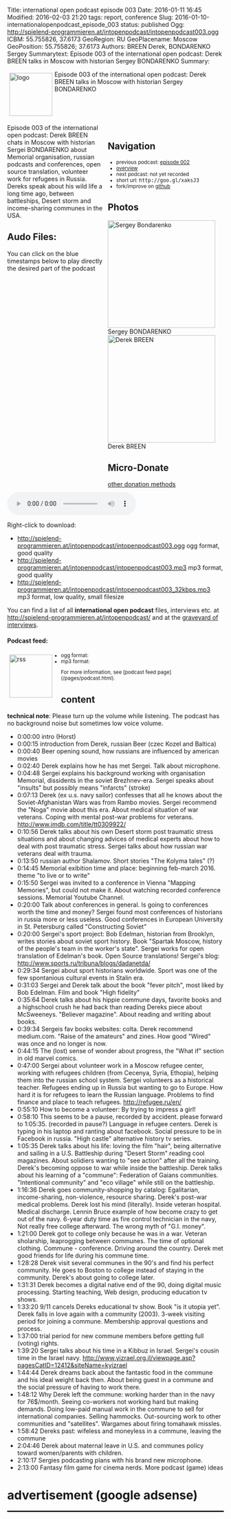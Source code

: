 Title: international open podcast episode 003
Date: 2016-01-11 16:45
Modified: 2016-02-03 21:20
tags: report, conference
Slug: 2016-01-10-internationalopenpodcast_episode_003
status: published
Ogg: http://spielend-programmieren.at/intopenpodcast/intopenpodcast003.ogg
ICBM: 55.755826, 37.6173
GeoRegion: RU
GeoPlacename: Moscow
GeoPosition: 55.755826; 37.6173
Authors: BREEN Derek, BONDARENKO Sergey
Summarytext: Episode 003 of the international open podcast: Derek BREEN talks in Moscow with historian Sergey BONDARENKO 
Summary: <div style="float: left; padding:5px"><img src="/images/international-open-podcast-logo.png" width="100" alt="logo"></div>Episode 003 of the international open podcast: Derek BREEN talks in Moscow with historian Sergey BONDARENKO <div style="clear:both;"></div>

<div style="float:right; margin: 5px; padding: 5px; width:260px;">
<h2>Navigation</h2>
<small>
<ul>
<li>previous podcast: <a href="http://internationalopenmagazine.org/2016-01-07-internationalopenpodcast_episode_002.html">episode 002</a></li>
<li><a href="/category/podcast.html">overview</a></li>
<li>next podcast: not yet recorded</li>
<li>short url: <tt>http://goo.gl/xaksJ3</tt></li>
<li>fork/improve on <a href="https://github.com/horstjens/internationalopenmagazine/blob/master/content/podcast/2016-01-10-internationalopenpodcast_episode_003.md">github</a></li>
</ul>
</small>
<h2>Photos</h2>
<img src="http://internationalopenmagazine.org/images/authors/sergey_bondarenko.jpg" alt="Sergey Bondarenko" width="250"><br>Sergey BONDARENKO<br>
<img src="http://internationalopenmagazine.org/images/authors/derek.jpg" alt="Derek BREEN" width="250"><br>Derek BREEN<br>
<h2>Micro-Donate</h2>
<a href="http://internationalopenmagazine.org/pages/donate.html">other donation methods</a><br>
<a class="FlattrButton" style="display:none;"
    title="International Open Podcast Episode 002"
    data-flattr-uid="horstjens"
    data-flattr-tags="podcast"
    data-flattr-category="podcast" href="http://internationalopenmagazine.org/2016-01-10-internationalopenpodcast_episode_003.html">International Open Podcast episode 003</a>
</div>


Episode 003 of the international open podcast: Derek BREEN chats in Moscow with historian Sergei BONDARENKO about Memorial organisation, russian podcasts and conferences, open source translation, volunteer work for refugees in Russia. Dereks speak about his wild life a long time ago, between battleships, Desert storm and income-sharing communes in the USA.
           
## Audo Files:

You can click on the blue timestamps below to play directly the desired part of the podcast


<audio id="netcast" controls="controls">
   <source src="http://spielend-programmieren.at/intopenpodcast/intopenpodcast003.ogg" type="audio/ogg"/>
   <source src="http://spielend-programmieren.at/intopenpodcast/intopenpodcast003.mp3" type="audio/mpeg"/>
</audio>
    
Right-click to download:

  * <http://spielend-programmieren.at/intopenpodcast/intopenpodcast003.ogg> ogg format, good quality
  * <http://spielend-programmieren.at/intopenpodcast/intopenpodcast003.mp3> mp3 format, good quality
  * <http://spielend-programmieren.at/intopenpodcast/intopenpodcast003_32kbps.mp3> mp3 format, low quality, small filesize

You can find a list of all **international open podcast** files, interviews etc. at <http://spielend-programmieren.at/intopenpodcast/> and at the [graveyard of interviews](http://internationalopenmagazine.org/2015-08-24-interview_graveyard.html).

#### Podcast feed:
<div style="float:left; padding:5px; margin-right:15px;"><img src="/images/rss.png" alt="rss" width="100"></div>
<small>
<ul>
  <li>ogg format: <http://spielend-programmieren.at/intopenpodcastogg.xml></li>
  <li>mp3 format: <http://spielend-programmieren.at/intopenpodcast.xml></li>
</ul>
For more information, see [podcast feed page](/pages/podcast.html).
</small>

## content

**technical note**: Please turn up the volume while listening. The podcast has no background noise but sometimes low voice volume.

  * <nc-ts>0:00:00</nc-ts> intro (Horst)
  * <nc-ts>0:00:15</nc-ts> introduction from Derek, russian Beer (czec Kozel and Baltica)
  * <nc-ts>0:00:40</nc-ts> Beer opening sound, how russians are influenced by american movies
  * <nc-ts>0:02:40</nc-ts> Derek explains how he has met Sergei. Talk about microphone. 
  * <nc-ts>0:04:48</nc-ts> Sergei explains his background working with organisation Memorial, dissidents in the soviet Brezhnev-era. Sergei speaks about "insults" but possibly means "infarcts" (stroke)
  * <nc-ts>0:07:13</nc-ts> Derek (ex u.s. navy sailor) confesses that all he knows about the Soviet-Afghanistan Wars was from Rambo movies. Sergei recommend the "Noga" movie about this era. About medical situation of war veterans. Coping with mental post-war problems for veterans. <http://www.imdb.com/title/tt0309922/>
  * <nc-ts>0:10:56</nc-ts> Derek talks about his own Desert storm post traumatic stress situations and about changing advices of medical experts about how to deal with post traumatic stress. Sergei talks about how russian war veterans deal with trauma. 
  * <nc-ts>0:13:50</nc-ts> russian author Shalamov. Short stories "The Kolyma tales" (?) 
  * <nc-ts>0:14:45</nc-ts> Memorial exibition time and place: beginning feb-march 2016. theme "to live or to write"
  * <nc-ts>0:15:50</nc-ts> Sergei was invited to a conference in Vienna "Mapping Memories", but could not make it. About watching recorded conference sessions. Memorial Youtube Channel.
  * <nc-ts>0:20:00</nc-ts> Talk about conferences in general. Is going to conferences worth the time and money? Sergei found most conferences of historians in russia more or less useless. Good conferences in European University in St. Petersburg called "Constructing Soviet" 
  * <nc-ts>0:20:00</nc-ts> Sergei's sport project: Bob Edelman, historian from Brooklyn, writes stories about soviet sport history. Book "Spartak Moscow, history of the people's team in the worker's state". Sergei works for open translation of Edelman's book. Open Source translations! Sergei's blog: <http://www.sports.ru/tribuna/blogs/dadanetda/>
  * <nc-ts>0:29:34</nc-ts> Sergei about sport historians worldwide. Sport was one of the few spontanious cultural events in Stalin era. 
  * <nc-ts>0:31:03</nc-ts> Sergei and Derek talk about the book "fever pitch", most liked by Bob Edelman. Film and book "High fidelity" 
  * <nc-ts>0:35:64</nc-ts> Derek talks about his hippie commune days, favorite books and a highschool crush he had back than reading Dereks piece about McSweeneys. "Believer magazine". About reading and writing about books. 
  * <nc-ts>0:39:34</nc-ts> Sergeis fav books websites: colta. Derek recommend medium.com. "Raise of the amateurs" and zines. How good "Wired" was once and no longer is now.
  * <nc-ts>0:44:15</nc-ts> The (lost) sense of wonder about progress, the "What if" section in old marvel comics.
  * <nc-ts>0:47:00</nc-ts> Sergei about volunteer work in a Moscow refugee center, working with refugees children (from Cecenya, Syria, Ethopia), helping them into the russian school system. Sergei volunteers as a historical teacher. Refugees ending up in Russia but wanting to go to Europe. How hard it is for refugees to learn the Russian language. Problems to find finance and place to teach refugees. <http://refugee.ru/en/>
  * <nc-ts>0:55:10</nc-ts> How to become a volunteer: By trying to impress a girl! 
  * <nc-ts>0:58:10</nc-ts> This seems to be a pause, recorded by accident. please forward to 1:05:35. (recorded in pause?) Language in refugee centers. Derek is typing in his laptop and ranting about facebook. Social pressure to be in Facebook in russia. "High castle" alternative history tv series. 
  * <nc-ts>1:05:35</nc-ts> Derek talks about his life: loving the film "hair", being alternative and sailing in a U.S. Battleship during "Desert Storm" reading cool magazines. About solidiers wanting to "see action" after all the training. Derek's becoming oppose to war while inside the battleship. Derek talks about his learning of a "commune": Federation of Gaians communities. "Intentional community" and "eco village" while still on the battleship. 
  * <nc-ts>1:16:36</nc-ts> Derek goes community-shopping by catalog: Egalitarian, income-sharing, non-violence, resource sharing. Derek's post-war medical problems. Derek lost his mind (literally). Inside veteran hospital. Medical discharge. Lennin Bruce example of how become crazy to get out of the navy. 6-year duty time as fire control technician in the navy, Not really free college afterward. The wrong myth of "G.I. money". 
  * <nc-ts>1:21:00</nc-ts> Derek got to college only because he was in a war. Veteran sholarship, leaprogging between communes. The time of optional clothing. Commune - conference. Driving around the country. Derek met good friends for life during his commune time. 
  * <nc-ts>1:28:28</nc-ts> Derek visit several communes in the 90's and find his perfect community. He goes to Boston to college instead of staying in the community. Derek's about going to college later. 
  * <nc-ts>1:31:31</nc-ts> Derek becomes a digital native end of the 90, doing digital music processing. Starting teaching, Web design, producing education tv shows.
  * <nc-ts>1:33:20</nc-ts> 9/11 cancels Dereks educational tv show. Book "is it utopia yet". Derek falls in love again with a community (2003). 3-week visiting period for joining a commune. Membership approval questions and process. 
  * <nc-ts>1:37:00</nc-ts> trial period for new commune members before getting full (voting) rights. 
  * <nc-ts>1:39:20</nc-ts> Sergei talks about his time in a Kibbuz in Israel. Sergei's cousin time in the Israel navy. <http://www.yizrael.org.il/viewpage.asp?pagesCatID=12412&siteName=kyizrael>
  * <nc-ts>1:44:44</nc-ts> Derek dreams back about the fantastic food in the commune and his ideal weight back then. About being guest in a commune and the social pressure of having to work there. 
  * <nc-ts>1:48:12</nc-ts> Why Derek left the commune: working harder than in the navy for 76$/month. Seeing co-workers not working hard but making demands. Doing low-paid manual work in the commune to sell for international companies. Selling hammocks. Out-sourcing work to other communities and "satellites". Wargames about firing tomahawk missles. 
  * <nc-ts>1:58:42</nc-ts> Dereks past: wifeless and moneyless in a commune, leaving the commune
  * <nc-ts>2:04:46</nc-ts> Derek about maternal leave in U.S. and communes policy toward women/parents with children. 
  * <nc-ts>2:10:17</nc-ts> Sergies podcasting plans with his brand new microphone. 
  * <nc-ts>2:13:00</nc-ts> Fantasy film game for cinema nerds. More podcast (game) ideas
  
  
  
  
  
  
  
  
  
  
  
  
  
  

# advertisement (google adsense)

<hr style="height: 3px;">

<script async src="//pagead2.googlesyndication.com/pagead/js/adsbygoogle.js"></script>
<!-- intopenmag-unten -->
<ins class="adsbygoogle"
     style="display:inline-block;width:728px;height:90px"
     data-ad-client="ca-pub-3535173094498375"
     data-ad-slot="7210184316"></ins>
<script>
(adsbygoogle = window.adsbygoogle || []).push({});
</script>

